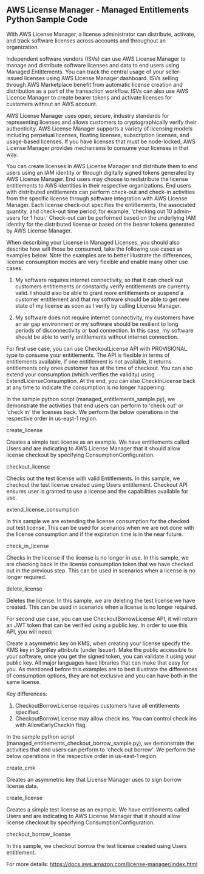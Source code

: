## AWS License Manager - Managed Entitlements Python Sample Code

With AWS License Manager, a license administrator can distribute, activate, and track software licenses across accounts and throughout an organization.

Independent software vendors (ISVs) can use AWS License Manager to manage and distribute software licenses and data to end users using Managed Entitlements. You can track the central usage of your seller-issued licenses using AWS License Manager dashboard. ISVs selling through AWS Marketplace benefit from automatic license creation and distribution as a part of the transaction workflow. ISVs can also use AWS License Manager to create bearer tokens and activate licenses for customers without an AWS account.

AWS License Manager uses open, secure, industry standards for representing licenses and allows customers to cryptographically verify their authenticity. AWS License Manager supports a variety of licensing models including perpetual licenses, floating licenses, subscription licenses, and usage-based licenses. If you have licenses that must be node-locked, AWS License Manager provides mechanisms to consume your licenses in that way.

You can create licenses in AWS License Manager and distribute them to end users using an IAM identity or through digitally signed tokens generated by AWS License Manager. End users may choose to redistribute the license entitlements to AWS identities in their respective organizations. End users with distributed entitlements can perform check-out and check-in activities from the specific license through software integration with AWS License Manager. Each license check-out specifies the entitlements, the associated quantity, and check-out time period, for example, ‘checking out 10 admin-users for 1 hour.’ Check-out can be performed based on the underlying IAM identity for the distributed license or based on the bearer tokens generated by AWS License Manager.

When describing your License in Managed Licenses, you should also describe how will those be consumed, take the following use cases as examples below. Note the examples are to better illustrate the differences, license consumption modes are very flexible and enable many other use cases.

1. My software requires internet connectivity, so that it can check out customers entitlements or constantly verify entitlements are currently valid. I should also be able to grant more entitlements or suspend a customer entitlement and that my software should be able to get new state of my license as soon as I verify by calling License Manager.

2. My software does not require internet connectivity, my customers have an air gap environment or my software should be resilient to long periods of disconnectivity or bad connection. In this case, my software should be able to verify entitlements without internet connection.

For first use case, you can use CheckoutLicense API with PROVISIONAL type to consume your entitlements. The API is flexible in terms of entitlements available, if one entitlement is not available, it returns entitlements only ones customer has at the time of checkout. You can also extend your consumption (which verifies the validity) using ExtendLicenseConsumption. At the end, you can also CheckInLicense back at any time to indicate the consumption is no longer happening.


In the sample python script (managed_entitlements_sample.py), we demonstrate the activities that end users can perform to 'check out' or 'check in' the licenses back. We perform the below operations in the respective order in us-east-1 region. 


create_license

Creates a simple test license as an example. We have entitlements called Users and are indicating to AWS License Manager that it should allow license checkout by specifying ConsumptionConfiguration.

checkout_license

Checks out the test license with valid Entitlements. In this sample, we checkout the test license created using Users entitlement. Checkout API ensures user is granted to use a license and the capabilities available for use.

extend_license_consumption

In this sample we are extending the license consumption for the checked out test license. This can be used for scenarios when we are not done with the license consumption and if the expiration time is in the near future. 

check_in_license

Checks in the license if the license is no longer in use. In this sample, we are checking back in the license consumption token that we have checked out in the previous step. This can be used in scenarios when a license is no longer required.  

delete_license

Deletes the license. In this sample, we are deleting the test license we have created. This can be used in scenarios when a license is no longer required. 

For second use case, you can use CheckoutBorrowLicense API, it will return an JWT token that can be verified using a public key. In order to use this API, you will need:

Create a asymmetric key on KMS, when creating your license specify the KMS key in SignKey attribute (under Issuer).
Make the public accessible to your software, once you get the signed token, you can validate it using your public key. All major languages have libraries that can make that easy for you.
As mentioned before this examples are to best illustrate the differences of consumption options, they are not exclusive and you can have both in the same license. 

Key differences:

1. CheckoutBorrowLicense requires customers have all entitlements specified.
2. CheckoutBorrowLicense may allow check ins. You can control check ins with AllowEarlyCheckIn flag.

In the sample python script (managed_entitlements_checkout_borrow_sample.py), we demonstrate the activities that end users can perform to 'check out borrow'. We perform the below operations in the respective order in us-east-1 region. 

create_cmk

Creates an asymmetric key that License Manager uses to sign borrow license data.

create_license

Creates a simple test license as an example. We have entitlements called Users and are indicating to AWS License Manager that it should allow license checkout by specifying ConsumptionConfiguration.

checkout_borrow_license

In this sample, we checkout borrow the test license created using Users entitlement.

For more details: https://docs.aws.amazon.com/license-manager/index.html


